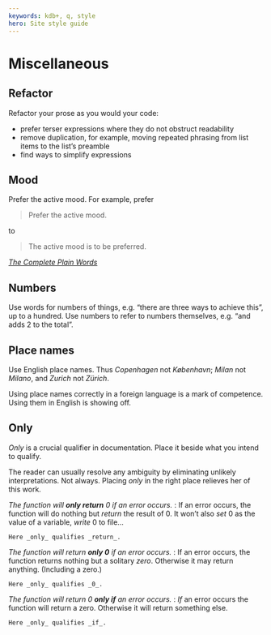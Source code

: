 ```yaml
---
keywords: kdb+, q, style
hero: Site style guide
---
```


# Miscellaneous


## Refactor

Refactor your prose as you would your code:

-   prefer terser expressions where they do not obstruct readability
-   remove duplication, for example, moving repeated phrasing from list items to the list’s preamble 
-   find ways to simplify expressions 


## Mood 

Prefer the active mood. For example, prefer

> Prefer the active mood.

to

> The active mood is to be preferred. 

<i class="far fa-hand-point-right"></i> [_The Complete Plain Words_](https://en.wikipedia.org/wiki/The_Complete_Plain_Words)


## Numbers 

Use words for numbers of things, e.g. “there are three ways to achieve this”, up to a hundred. Use numbers to refer to numbers themselves, e.g. “and adds 2 to the total”.


## Place names

Use English place names. Thus _Copenhagen_ not _København_; _Milan_ not _Milano_, and _Zurich_ not _Zürich_.

Using place names correctly in a foreign language is a mark of competence.
Using them in English is showing off. 


## Only

_Only_ is a crucial qualifier in documentation. Place it beside what you intend to qualify.

The reader can usually resolve any ambiguity by eliminating unlikely interpretations. Not always. 
Placing _only_ in the right place relieves her of this work. 

_The function will **only return** 0 if an error occurs._
: If an error occurs, the function will do nothing but _return_ the result of 0. It won’t also _set_ 0 as the value of a variable, _write_ 0 to file… 

    Here _only_ qualifies _return_. 

_The function will return **only 0** if an error occurs._
: If an error occurs, the function returns nothing but a solitary _zero_. Otherwise it may return anything. (Including a zero.) 

    Here _only_ qualifies _0_. 

_The function will return 0 **only if** an error occurs._
: _If_ an error occurs the function will return a zero. Otherwise it will return something else. 

    Here _only_ qualifies _if_. 

